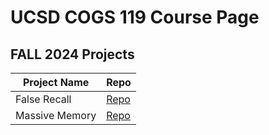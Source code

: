 # UCSD COGS 119 Course Page

## FALL 2024 Projects

| Project Name  | Repo |
| ------------- | ------------- |
| False Recall  | [Repo](https://github.com/COGS119/group_fa24_false_recall)  |
| Massive Memory  | [Repo](https://github.com/COGS119/group_fa24_massive_memory)  |
